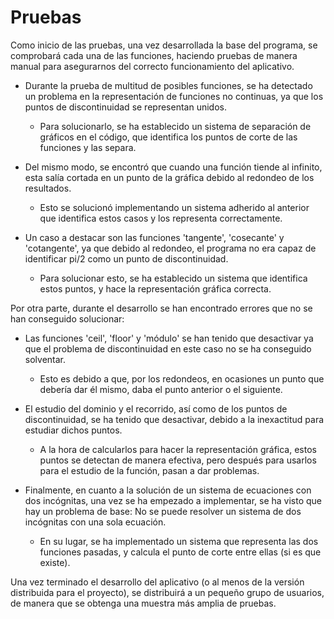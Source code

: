 # Pruebas

Como inicio de las pruebas, una vez desarrollada la base del programa, se comprobará cada una de las funciones, haciendo pruebas de manera manual para asegurarnos del correcto funcionamiento del aplicativo.

- Durante la prueba de multitud de posibles funciones, se ha detectado un problema en la representación de funciones no continuas, ya que los puntos de discontinuidad se representan unidos.
  
  - Para solucionarlo, se ha establecido un sistema de separación de gráficos en el código, que identifica los puntos de corte de las funciones y las separa.

- Del mismo modo, se encontró que cuando una función tiende al infinito, esta salía cortada en un punto de la gráfica debido al redondeo de los resultados.
  
  - Esto se solucionó implementando un sistema adherido al anterior que identifica estos casos y los representa correctamente.

- Un caso a destacar son las funciones 'tangente', 'cosecante' y 'cotangente', ya que debido al redondeo, el programa no era capaz de identificar pi/2 como un punto de discontinuidad.
  
  - Para solucionar esto, se ha establecido un sistema que identifica estos puntos, y hace la representación gráfica correcta.



Por otra parte, durante el desarrollo se han encontrado errores que no se han conseguido solucionar:

- Las funciones 'ceil', 'floor' y 'módulo' se han tenido que desactivar ya que el problema de discontinuidad en este caso no se ha conseguido solventar.
  
  - Esto es debido a que, por los redondeos, en ocasiones un punto que debería dar él mismo, daba el punto anterior o el siguiente.

- El estudio del dominio y el recorrido, así como de los puntos de discontinuidad, se ha tenido que desactivar, debido a la inexactitud para estudiar dichos puntos.
  
  - A la hora de calcularlos para hacer la representación gráfica, estos puntos se detectan de manera efectiva, pero después para usarlos para el estudio de la función, pasan a dar problemas.

- Finalmente, en cuanto a la solución de un sistema de ecuaciones con dos incógnitas, una vez se ha empezado a implementar, se ha visto que hay un problema de base: No se puede resolver un sistema de dos incógnitas con una sola ecuación.
  
  - En su lugar, se ha implementado un sistema que representa las dos funciones pasadas, y calcula el punto de corte entre ellas (si es que existe).



Una vez terminado el desarrollo del aplicativo (o al menos de la versión distribuida para el proyecto), se distribuirá a un pequeño grupo de usuarios, de manera que se obtenga una muestra más amplia de pruebas.
